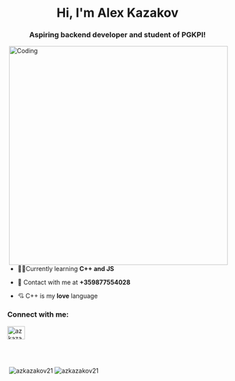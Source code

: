 <h1 align="center">Hi, I'm Alex Kazakov</h1>
<h3 align="center">Aspiring backend developer and student of PGKPI!</h3>
<img align="right" src="https://www.azquotes.com/picture-quotes/quote-c-makes-it-easy-to-shoot-yourself-in-the-foot-c-makes-it-harder-but-when-you-do-it-blows-bjarne-stroustrup-54-50-27.jpg" alt = "Coding" width = "500px">

- 👨‍💻Currently learning **C++ and JS**

- 🤙 Contact with me at **+359877554028**

- 💘 C++ is my **love** language
  
<h3 align="left">Connect with me:</h3>
<p align="left">
<a href="https://linkedin.com/in/azkazakov21" target="blank"><img align="center" src="https://raw.githubusercontent.com/rahuldkjain/github-profile-readme-generator/master/src/images/icons/Social/linked-in-alt.svg" alt="azkazakov21" height="30" width="40" /></a>
</p><br/><br/>
<p>&nbsp;<img align="center" src="https://github-readme-stats.vercel.app/api?username=azkazakov21&show_icons=true&locale=en" alt="azkazakov21" /> <img align="center" src="https://github-readme-streak-stats.herokuapp.com/?user=azkazakov21&" alt="azkazakov21" /></p>
